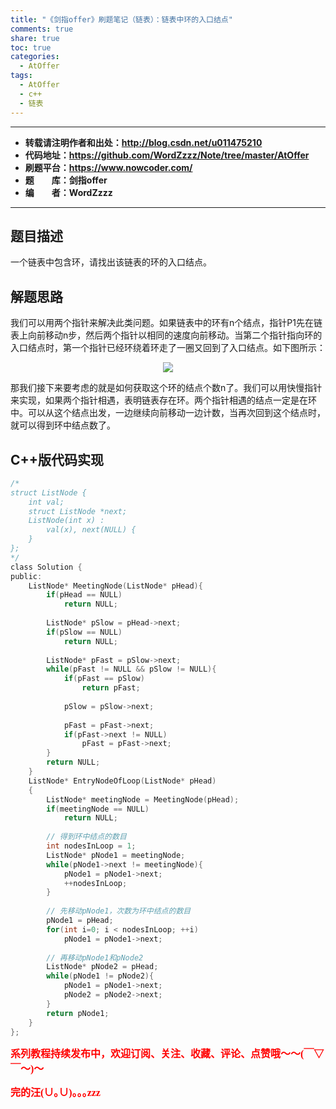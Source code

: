 ```yaml
---
title: "《剑指offer》刷题笔记（链表）：链表中环的入口结点"
comments: true
share: true
toc: true
categories:
  - AtOffer
tags:
  - AtOffer
  - c++
  - 链表
---
```


----------

- **转载请注明作者和出处：http://blog.csdn.net/u011475210**
- **代码地址：https://github.com/WordZzzz/Note/tree/master/AtOffer**
- **刷题平台：https://www.nowcoder.com/**
- **题&emsp;&emsp;库：剑指offer**
- **编&emsp;&emsp;者：WordZzzz**

----------

## 题目描述

一个链表中包含环，请找出该链表的环的入口结点。

## 解题思路

我们可以用两个指针来解决此类问题。如果链表中的环有n个结点，指针P1先在链表上向前移动n步，然后两个指针以相同的速度向前移动。当第二个指针指向环的入口结点时，第一个指针已经环绕着环走了一圈又回到了入口结点。如下图所示：

<p></p>
<div align=center><img src="http://img.blog.csdn.net/20171221160256337?watermark/2/text/aHR0cDovL2Jsb2cuY3Nkbi5uZXQvdTAxMTQ3NTIxMA==/font/5a6L5L2T/fontsize/400/fill/I0JBQkFCMA==/dissolve/70/gravity/SouthEast"/></div>
<p></p>

那我们接下来要考虑的就是如何获取这个环的结点个数n了。我们可以用快慢指针来实现，如果两个指针相遇，表明链表存在环。两个指针相遇的结点一定是在环中。可以从这个结点出发，一边继续向前移动一边计数，当再次回到这个结点时，就可以得到环中结点数了。

## C++版代码实现

```c
/*
struct ListNode {
    int val;
    struct ListNode *next;
    ListNode(int x) :
        val(x), next(NULL) {
    }
};
*/
class Solution {
public:
    ListNode* MeetingNode(ListNode* pHead){
        if(pHead == NULL)
            return NULL;
        
        ListNode* pSlow = pHead->next;
        if(pSlow == NULL)
            return NULL;
        
        ListNode* pFast = pSlow->next;
        while(pFast != NULL && pSlow != NULL){
            if(pFast == pSlow)
                return pFast;
            
            pSlow = pSlow->next;
            
            pFast = pFast->next;
            if(pFast->next != NULL)
                pFast = pFast->next;
        }
        return NULL;
    }
    ListNode* EntryNodeOfLoop(ListNode* pHead)
    {
        ListNode* meetingNode = MeetingNode(pHead);
        if(meetingNode == NULL)
            return NULL;
        
        // 得到环中结点的数目
        int nodesInLoop = 1;
        ListNode* pNode1 = meetingNode;
        while(pNode1->next != meetingNode){
            pNode1 = pNode1->next;
            ++nodesInLoop;
        }
        
        // 先移动pNode1，次数为环中结点的数目
        pNode1 = pHead;
        for(int i=0; i < nodesInLoop; ++i)
            pNode1 = pNode1->next;
        
        // 再移动pNode1和pNode2
        ListNode* pNode2 = pHead;
        while(pNode1 != pNode2){
            pNode1 = pNode1->next;
            pNode2 = pNode2->next;
        }
        return pNode1;
    }
};
```

**<font color="red" size=3 face="仿宋">系列教程持续发布中，欢迎订阅、关注、收藏、评论、点赞哦～～(￣▽￣～)～</font>**

**<font color="red" size=3 face="仿宋">完的汪(∪｡∪)｡｡｡zzz</font>**